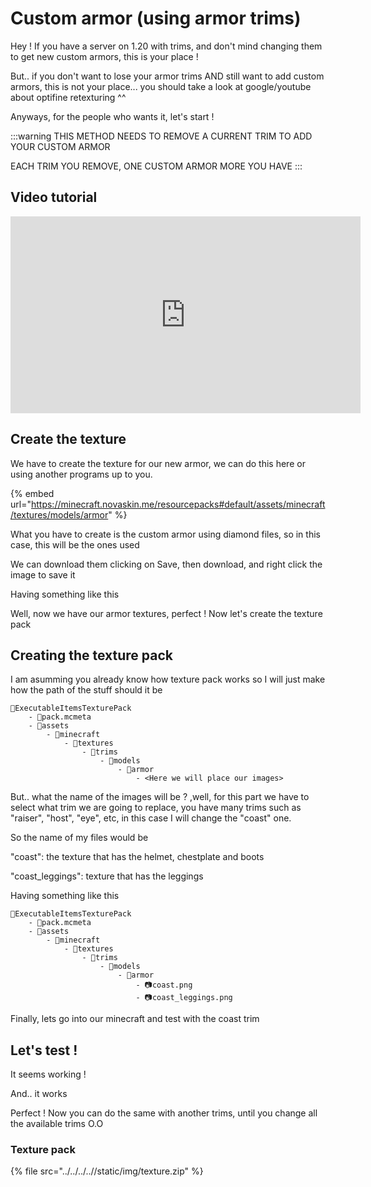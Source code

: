 # Custom armor (using armor trims)

Hey ! If you have a server on 1.20 with trims, and don't mind changing them to get new custom armors, this is your place !

But.. if you don't want to lose your armor trims AND still want to add custom armors, this is not your place... you should take a look at google/youtube about optifine retexturing ^^

Anyways, for the people who wants it, let's start !

:::warning
THIS METHOD NEEDS TO REMOVE A CURRENT TRIM TO ADD YOUR CUSTOM ARMOR

EACH TRIM YOU REMOVE, ONE CUSTOM ARMOR MORE YOU HAVE
:::

## Video tutorial

<iframe width="560" height="315" src="https://www.youtube.com/embed/Cfef11fQlhY" frameborder="0" allow="accelerometer; autoplay; clipboard-write; encrypted-media; gyroscope; picture-in-picture" allowfullscreen></iframe>

## Create the texture

We have to create the texture for our new armor, we can do this here or using another programs up to you.

\{% embed url="https://minecraft.novaskin.me/resourcepacks#default/assets/minecraft/textures/models/armor" %\}

What you have to create is the custom armor using diamond files, so in this case, this will be the ones used

We can download them clicking on Save, then download, and right click the image to save it

Having something like this

Well, now we have our armor textures, perfect ! Now let's create the texture pack

## Creating the texture pack

I am asumming you already know how texture pack works so I will just make how the path of the stuff should it be

```
📁ExecutableItemsTexturePack
    - 📃pack.mcmeta
    - 📁assets 
        - 📁minecraft
            - 📁textures
                - 📁trims
                    - 📁models
                        - 📁armor
                            - <Here we will place our images>

```

But.. what the name of the images will be ? ,well, for this part we have to select what trim we are going to replace, you have many trims such as "raiser", "host", "eye", etc, in this case I will change the "coast" one.

So the name of my files would be

"coast": the texture that has the helmet, chestplate and boots

"coast\_leggings": texture that has the leggings

Having something like this

```
📁ExecutableItemsTexturePack
    - 📃pack.mcmeta
    - 📁assets 
        - 📁minecraft
            - 📁textures
                - 📁trims
                    - 📁models
                        - 📁armor
                            - 📷coast.png
                            - 📷coast_leggings.png
```

Finally, lets go into our minecraft and test with the coast trim

## Let's test !

It seems working !

And.. it works 

Perfect ! Now you can do the same with another trims, until you change all the available trims O.O

### Texture pack

\{% file src="../../../..//static/img/texture.zip" %\}
